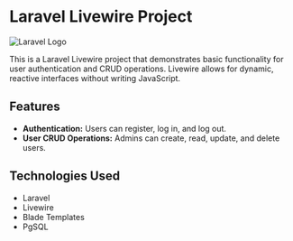 # Laravel Livewire Project

![Laravel Logo](https://raw.githubusercontent.com/laravel/art/master/logo-lockup/5%20SVG/2%20CMYK/1%20Full%20Color/laravel-logolockup-cmyk-red.svg)


This is a Laravel Livewire project that demonstrates basic functionality for user authentication and CRUD operations. Livewire allows for dynamic, reactive interfaces without writing JavaScript.

## Features

- **Authentication:** Users can register, log in, and log out.
- **User CRUD Operations:** Admins can create, read, update, and delete users.
  
## Technologies Used

- Laravel
- Livewire
- Blade Templates
- PgSQL

